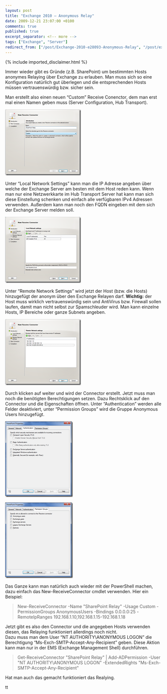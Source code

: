 ```yaml
---
layout: post
title: "Exchange 2010 – Anonymous Relay"
date: 2009-12-21 23:07:00 +0100
comments: true
published: true
excerpt_separator: <!-- more -->
tags: ["Exchange", "Server"]
redirect_from: ["/post/Exchange-2010-e28093-Anonymous-Relay", "/post/exchange-2010-e28093-anonymous-relay"]
---
```

<!-- more -->
{% include imported_disclaimer.html %}
<p>Immer wieder gibt es Gründe (z.B. SharePoint) um bestimmten Hosts anonymes Relaying über Exchange zu erlauben. Man muss sich so eine Konfiguration natürlich gut überlegen und die entsprechenden Hosts müssen vertrauenswürdig bzw. sicher sein.</p>  <p>Man erstellt also einen neuen “Custom” Receive Conenctor, dem man erst mal einen Namen geben muss (Server Configuration, Hub Transport).</p>  <p><a href="/assets/image_82.png"><img style="border-bottom: 0px; border-left: 0px; display: inline; border-top: 0px; border-right: 0px" title="image" border="0" alt="image" src="/assets/image_thumb_82.png" width="244" height="213" /></a> </p>  <p>Unter “Local Network Settings” kann man die IP Adresse angeben über welche der Exchange Server am besten mit dem Host reden kann. Wenn man nur eine Netzwerkkarte im Hub Transport Server hat kann man sich diese Einstellung schenken und einfach alle verfügbaren IPv4 Adressen verwenden. Außerdem kann man noch den FQDN eingeben mit dem sich der Exchange Server melden soll.</p>  <p><a href="/assets/image_83.png"><img style="border-bottom: 0px; border-left: 0px; display: inline; border-top: 0px; border-right: 0px" title="image" border="0" alt="image" src="/assets/image_thumb_83.png" width="244" height="213" /></a> </p>  <p>Unter “Remote Network Settings” wird jetzt der Host (bzw. die Hosts) hinzugefügt der anonym über den Exchange Relayen darf. <strong>Wichtig:</strong> der Host muss wirklich vertrauenswürdig sein und AntiVirus bzw. Firewall sollen laufen, damit man nicht selbst zur Spamschleuder wird. Man kann einzelne Hosts, IP Bereiche oder ganze Subnets angeben.</p>  <p><a href="/assets/image_84.png"><img style="border-bottom: 0px; border-left: 0px; display: inline; border-top: 0px; border-right: 0px" title="image" border="0" alt="image" src="/assets/image_thumb_84.png" width="244" height="213" /></a> </p>  <p>Durch klicken auf weiter und wird der Connector erstellt. Jetzt muss man noch die benötigten Berechtigungen setzen. Dazu Rechtsklick auf den Connector und die Eigenschaften öffnen. Unter “Authentication” werden alle Felder deaktiviert, unter “Permission Groups” wird die Gruppe Anonymous Users hinzugefügt. </p>  <p><a href="/assets/image_85.png"><img style="border-bottom: 0px; border-left: 0px; display: inline; border-top: 0px; border-right: 0px" title="image" border="0" alt="image" src="/assets/image_thumb_85.png" width="218" height="244" /></a> </p>  <p><a href="/assets/image_86.png"><img style="border-bottom: 0px; border-left: 0px; display: inline; border-top: 0px; border-right: 0px" title="image" border="0" alt="image" src="/assets/image_thumb_86.png" width="218" height="244" /></a> </p>  <p>Das Ganze kann man natürlich auch wieder mit der PowerShell machen, dazu einfach das New-ReceiveConnector cmdlet verwenden. Hier ein Beispiel:</p>  <blockquote>   <p>New-ReceiveConnector -Name &quot;SharePoint Relay&quot; -Usage Custom -PermissionGroups AnonymousUsers -Bindings 0.0.0.0:25 -RemoteIpRanges 192.168.1.10,192.168.1.15-192.168.1.18</p> </blockquote>  <p>Jetzt gibt es also den Connector und die angegeben Hosts verwenden diesen, das Relaying funktioniert allerdings noch nicht.    <br />Dazu muss man dem User “NT AUTHORITY\ANONYMOUS LOGON” die Berechtigung “Ms-Exch-SMTP-Accept-Any-Recipient” geben. Diese Aktion kann man nur in der EMS (Exchange Management Shell) durchführen.</p>  <blockquote>   <p>Get-ReceiveConnector &quot;SharePoint Relay&quot; | Add-ADPermission -User &quot;NT AUTHORITY\ANONYMOUS LOGON&quot; -ExtendedRights &quot;Ms-Exch-SMTP-Accept-Any-Recipient&quot;</p> </blockquote>  <p>Hat man auch das gemacht funktioniert das Realying.</p>  <p>tt</p>
